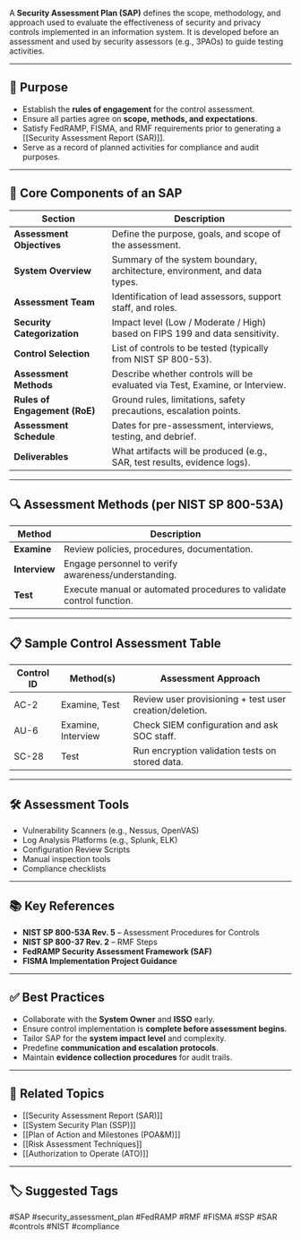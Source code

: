 A **Security Assessment Plan (SAP)** defines the scope, methodology, and approach used to evaluate the effectiveness of security and privacy controls implemented in an information system. It is developed before an assessment and used by security assessors (e.g., 3PAOs) to guide testing activities.

---

## 🎯 Purpose

- Establish the **rules of engagement** for the control assessment.
- Ensure all parties agree on **scope, methods, and expectations**.
- Satisfy FedRAMP, FISMA, and RMF requirements prior to generating a [[Security Assessment Report (SAR)]].
- Serve as a record of planned activities for compliance and audit purposes.

---

## 🧱 Core Components of an SAP

| Section                        | Description                                                                 |
|--------------------------------|-----------------------------------------------------------------------------|
| **Assessment Objectives**       | Define the purpose, goals, and scope of the assessment.                     |
| **System Overview**            | Summary of the system boundary, architecture, environment, and data types.  |
| **Assessment Team**            | Identification of lead assessors, support staff, and roles.                 |
| **Security Categorization**    | Impact level (Low / Moderate / High) based on FIPS 199 and data sensitivity.|
| **Control Selection**          | List of controls to be tested (typically from NIST SP 800-53).              |
| **Assessment Methods**         | Describe whether controls will be evaluated via Test, Examine, or Interview.|
| **Rules of Engagement (RoE)**  | Ground rules, limitations, safety precautions, escalation points.           |
| **Assessment Schedule**        | Dates for pre-assessment, interviews, testing, and debrief.                 |
| **Deliverables**               | What artifacts will be produced (e.g., SAR, test results, evidence logs).   |

---

## 🔍 Assessment Methods (per NIST SP 800-53A)

| Method     | Description                                       |
|------------|---------------------------------------------------|
| **Examine** | Review policies, procedures, documentation.       |
| **Interview** | Engage personnel to verify awareness/understanding. |
| **Test**    | Execute manual or automated procedures to validate control function. |

---

## 📋 Sample Control Assessment Table

| Control ID | Method(s)      | Assessment Approach        |
|------------|----------------|----------------------------|
| AC-2       | Examine, Test   | Review user provisioning + test user creation/deletion. |
| AU-6       | Examine, Interview | Check SIEM configuration and ask SOC staff.           |
| SC-28      | Test            | Run encryption validation tests on stored data.         |

---

## 🛠 Assessment Tools

- Vulnerability Scanners (e.g., Nessus, OpenVAS)  
- Log Analysis Platforms (e.g., Splunk, ELK)  
- Configuration Review Scripts  
- Manual inspection tools  
- Compliance checklists  

---

## 📚 Key References

- **NIST SP 800-53A Rev. 5** – Assessment Procedures for Controls  
- **NIST SP 800-37 Rev. 2** – RMF Steps  
- **FedRAMP Security Assessment Framework (SAF)**  
- **FISMA Implementation Project Guidance**

---

## ✅ Best Practices

- Collaborate with the **System Owner** and **ISSO** early.
- Ensure control implementation is **complete before assessment begins**.
- Tailor SAP for the **system impact level** and complexity.
- Predefine **communication and escalation protocols**.
- Maintain **evidence collection procedures** for audit trails.

---

## 🧩 Related Topics

- [[Security Assessment Report (SAR)]]
- [[System Security Plan (SSP)]]
- [[Plan of Action and Milestones (POA&M)]]
- [[Risk Assessment Techniques]]
- [[Authorization to Operate (ATO)]]

---

## 🏷 Suggested Tags

#SAP #security_assessment_plan #FedRAMP #RMF #FISMA #SSP #SAR #controls #NIST #compliance

